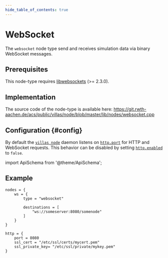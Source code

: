 ```yaml
---
hide_table_of_contents: true
---
```


# WebSocket

The `websocket` node type send and receives simulation data via binary WebSocket messages.

## Prerequisites

This node-type requires [libwebsockets](http://libwebsockets.org) (>= 2.3.0).

## Implementation

The source code of the node-type is available here:
https://git.rwth-aachen.de/acs/public/villas/node/blob/master/lib/nodes/websocket.cpp

## Configuration {#config}

By default the [`villas node`](../usage/villas-node.md) daemon listens on [`http.port`](../config/http.md#port) for HTTP and WebSocket requests.
This behavior can be disabled by setting [`http.enabled`](../config/http.md#) to `false`.

import ApiSchema from '@theme/ApiSchema';

<ApiSchema example pointer="#/components/schemas/websocket" />

## Example

``` url="external/node/etc/examples/nodes/websocket.conf" title="node/etc/examples/nodes/websocket.conf"
nodes = {
	ws = {
		type = "websocket"

		destinations = [
			"ws://someserver:8080/somenode"
		]
	}
}

http = {
	port = 8080
	ssl_cert = "/etc/ssl/certs/mycert.pem"
	ssl_private_key= "/etc/ssl/private/mykey.pem"
}
```
